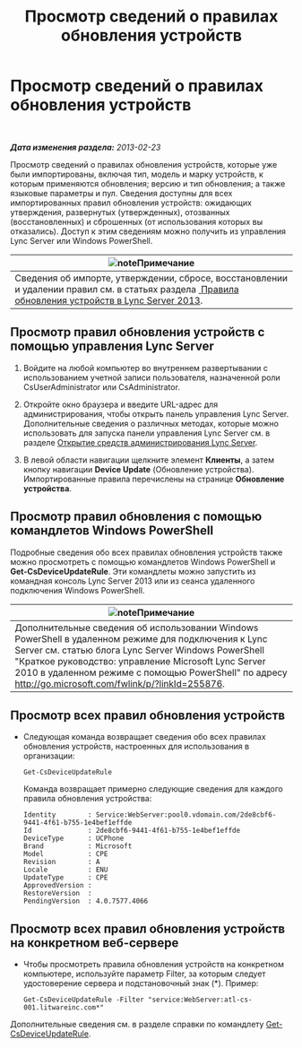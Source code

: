 ﻿---
title: Просмотр сведений о правилах обновления устройств
TOCTitle: Просмотр сведений о правилах обновления устройств
ms:assetid: d6677ca4-024b-4816-8511-8d7630788107
ms:mtpsurl: https://technet.microsoft.com/ru-ru/library/JJ994077(v=OCS.15)
ms:contentKeyID: 52058339
ms.date: 05/19/2016
mtps_version: v=OCS.15
ms.translationtype: HT
---

# Просмотр сведений о правилах обновления устройств

 

_**Дата изменения раздела:** 2013-02-23_

Просмотр сведений о правилах обновления устройств, которые уже были импортированы, включая тип, модель и марку устройств, к которым применяются обновления; версию и тип обновления; а также языковые параметры и пул. Сведения доступны для всех импортированных правил обновления устройств: ожидающих утверждения, развернутых (утвержденных), отозванных (восстановленных) и сброшенных (от использования которых вы отказались). Доступ к этим сведениям можно получить из управления Lync Server или Windows PowerShell.

<table>
<thead>
<tr class="header">
<th><img src="images/Gg398412.note(OCS.15).gif" title="note" alt="note" />Примечание</th>
</tr>
</thead>
<tbody>
<tr class="odd">
<td>Сведения об импорте, утверждении, сбросе, восстановлении и удалении правил см. в статьях раздела <a href="lync-server-2013-device-update-rules.md"> Правила обновления устройств в Lync Server 2013</a>.</td>
</tr>
</tbody>
</table>


## Просмотр правил обновления устройств с помощью управления Lync Server

1.  Войдите на любой компьютер во внутреннем развертывании с использованием учетной записи пользователя, назначенной роли CsUserAdministrator или CsAdministrator.

2.  Откройте окно браузера и введите URL-адрес для администрирования, чтобы открыть панель управления Lync Server. Дополнительные сведения о различных методах, которые можно использовать для запуска панели управления Lync Server см. в разделе [Открытие средств администрирования Lync Server](lync-server-2013-open-lync-server-administrative-tools.md).

3.  В левой области навигации щелкните элемент **Клиенты**, а затем кнопку навигации **Device Update** (Обновление устройства). Импортированные правила перечислены на странице **Обновление устройства**.

## Просмотр правил обновления с помощью командлетов Windows PowerShell

Подробные сведения обо всех правилах обновления устройств также можно просмотреть с помощью командлетов Windows PowerShell и **Get-CsDeviceUpdateRule**. Эти командлеты можно запустить из командная консоль Lync Server 2013 или из сеанса удаленного подключения Windows PowerShell.

<table>
<thead>
<tr class="header">
<th><img src="images/Gg398412.note(OCS.15).gif" title="note" alt="note" />Примечание</th>
</tr>
</thead>
<tbody>
<tr class="odd">
<td>Дополнительные сведения об использовании Windows PowerShell в удаленном режиме для подключения к Lync Server см. статью блога Lync Server Windows PowerShell &quot;Краткое руководство: управление Microsoft Lync Server 2010 в удаленном режиме с помощью PowerShell&quot; по адресу <a href="http://go.microsoft.com/fwlink/p/?linkid=255876">http://go.microsoft.com/fwlink/p/?linkId=255876</a>.</td>
</tr>
</tbody>
</table>


## Просмотр всех правил обновления устройств

  - Следующая команда возвращает сведения обо всех правилах обновления устройств, настроенных для использования в организации:
    
        Get-CsDeviceUpdateRule
    
    Команда возвращает примерно следующие сведения для каждого правила обновления устройства:
    
        Identity        : Service:WebServer:pool0.vdomain.com/2de8cbf6-9441-4f61-b755-1e4bef1effde
        Id              : 2de8cbf6-9441-4f61-b755-1e4bef1effde
        DeviceType      : UCPhone
        Brand           : Microsoft
        Model           : CPE
        Revision        : A
        Locale          : ENU
        UpdateType      : CPE
        ApprovedVersion :
        RestoreVersion  :
        PendingVersion  : 4.0.7577.4066

## Просмотр всех правил обновления устройств на конкретном веб-сервере

  - Чтобы просмотреть правила обновления устройств на конкретном компьютере, используйте параметр Filter, за которым следует удостоверение сервера и подстановочный знак (\*). Пример:
    
        Get-CsDeviceUpdateRule -Filter "service:WebServer:atl-cs-001.litwareinc.com*"

Дополнительные сведения см. в разделе справки по командлету [Get-CsDeviceUpdateRule](https://docs.microsoft.com/en-us/powershell/module/skype/Get-CsDeviceUpdateRule).

